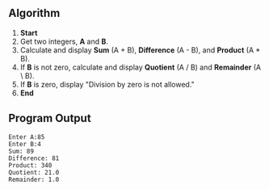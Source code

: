 
## Algorithm
1.  **Start**
2.  Get two integers, **A** and **B**.
3.  Calculate and display **Sum** (A + B), **Difference** (A - B), and **Product** (A * B).
4.  If **B** is not zero, calculate and display **Quotient** (A / B) and **Remainder** (A \ B).
5.  If **B** is zero, display "Division by zero is not allowed."
6.  **End**

## Program Output
```
Enter A:85
Enter B:4
Sum: 89
Difference: 81
Product: 340
Quotient: 21.0
Remainder: 1.0
```